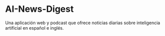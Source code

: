 # AI-News-Digest
Una aplicación web y podcast que ofrece noticias diarias sobre inteligencia artificial en español e inglés.
